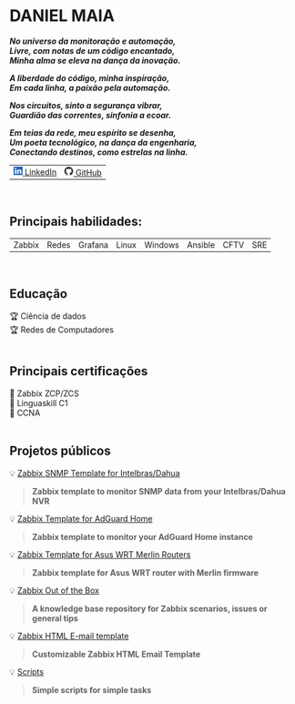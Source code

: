 # DANIEL MAIA
_**No universo da monitoração e automação, \
Livre, com notas de um código encantado, \
Minha alma se eleva na dança da inovação.**_

_**A liberdade do código, minha inspiração, \
Em cada linha, a paixão pela automação.**_

_**Nos circuitos, sinto a segurança vibrar, \
Guardião das correntes, sinfonia a ecoar.**_

_**Em teias da rede, meu espírito se desenha, \
Um poeta tecnológico, na dança da engenharia, \
Conectando destinos, como estrelas na linha.**_

<table>
  <tr>
    <td><a href="https://www.linkedin.com/in/daniel-maia-6aaaa622a"><img src="./image/in.png"> LinkedIn</a></td>
    <td><a href="https://github.com/diasdmhub"><img src="./image/gh.png"> GitHub</a></td>
  </tr>
</table>

<BR>

## Principais habilidades:
<table>
  <tr>
    <td>Zabbix</td>
    <td>Redes</td>
    <td>Grafana</td>
    <td>Linux</td>
    <td>Windows</td>
    <td>Ansible</td>
    <td>CFTV</td>
    <td>SRE</td>
  </tr>
</table>

<BR>

## Educação
🏆 Ciência de dados \
🏆 Redes de Computadores \
<BR>

## Principais certificações
🏅 Zabbix ZCP/ZCS \
🏅 Linguaskill C1 \
🏅 CCNA \
<BR>

## Projetos públicos
💡 [Zabbix SNMP Template for Intelbras/Dahua](https://diasdmhub.github.io/Intelbras_NVR_Zabbix_Template)
> **Zabbix template to monitor SNMP data from your Intelbras/Dahua NVR**

💡 [Zabbix Template for AdGuard Home](https://github.com/diasdmhub/AdGuard_Home_Zabbix_Template)
> **Zabbix template to monitor your AdGuard Home instance**

💡 [Zabbix Template for Asus WRT Merlin Routers](https://github.com/diasdmhub/Asus_Merlin_Zabbix_Template)
> **Zabbix template for Asus WRT router with Merlin firmware**

💡 [Zabbix Out of the Box](https://github.com/diasdmhub/Zabbix_Out_of_The_Box)
> **A knowledge base repository for Zabbix scenarios, issues or general tips**

💡 [Zabbix HTML E-mail template](https://github.com/diasdmhub/Zabbix_Html_E-mail_Template)
> **Customizable Zabbix HTML Email Template**

💡 [Scripts](https://diasdmhub.github.io/scripts/)
> **Simple scripts for simple tasks**
<BR>